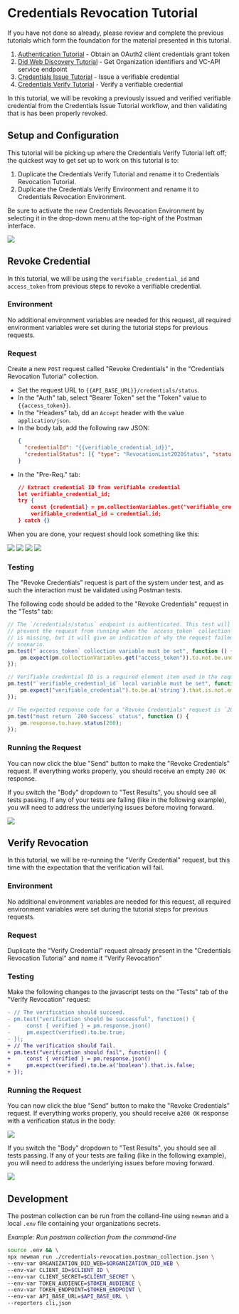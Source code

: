 # Credentials Revocation Tutorial

If you have not done so already, please review and complete the previous tutorials which form the foundation for the material presented in this tutorial.

1. [Authentication Tutorial](../authentication/README.md) - Obtain an OAuth2 client credentials grant token
1. [Did Web Discovery Tutorial](../did-web-discovery/README.md) - Get Organization identifiers and VC-API service endpoint
1. [Credentials Issue Tutorial](../credentials-issue/README.md) - Issue a verifiable credential
1. [Credentials Verify Tutorial](../credentials-verify/README.md) - Verify a verifiable credential

In this tutorial, we will be revoking a previously issued and verified verifiable credential from the Credentials Issue Tutorial workflow, and then validating that is has been properly revoked.

## Setup and Configuration

This tutorial will be picking up where the Credentials Verify Tutorial left off; the quickest way to get set up to work on this tutorial is to:

1. Duplicate the Credentials Verify Tutorial and rename it to Credentials Revocation Tutorial.
1. Duplicate the Credentials Verify Environment and rename it to Credentials Revocation Environment.

Be sure to activate the new Credentials Revocation Environment by selecting it in the drop-down menu at the top-right of the Postman interface.

<img src="./resources/select-environment.png"/>

## Revoke Credential

In this tutorial, we will be using the `verifiable_credential_id` and `access_token` from previous steps to revoke a verifiable credential.

### Environment

No additional environment variables are needed for this request, all required environment variables were set during the tutorial steps for previous requests.

### Request

Create a new `POST` request called "Revoke Credentials" in the "Credentials Revocation Tutorial" collection.

* Set the request URL to `{{API_BASE_URL}}/credentials/status`.
* In the "Auth" tab, select "Bearer Token" set the "Token" value to `{{access_token}}`.
* In the "Headers" tab, dd an `Accept` header with the value `application/json`.
* In the body tab, add the following raw JSON:
  ```json
  {
    "credentialId": "{{verifiable_credential_id}}",
    "credentialStatus": [{ "type": "RevocationList2020Status", "status": "1" }]
  }
  ```
* In the "Pre-Req." tab:
  ```json
  // Extract credential ID from verifiable credential
  let verifiable_credential_id;
  try {
      const {credential} = pm.collectionVariables.get("verifiable_credential");
      verifiable_credential_id = credential.id;
  } catch {}
  ```

When you are done, your request should look something like this:

<img src="./resources/credentials-revocation-auth.png"/>
<img src="./resources/credentials-revocation-headers.png"/>
<img src="./resources/credentials-revocation-body.png"/>
<img src="./resources/credentials-revocation-prereq.png"/>

### Testing

The "Revoke Credentials" request is part of the system under test, and as such the interaction must be validated using Postman tests.

The following code should be added to the "Revoke Credentials" request in the "Tests" tab:

```javascript
// The `/credentials/status` endpoint is authenticated. This test will not
// prevent the request from running when the `access_token` collection variable
// is missing, but it will give an indication of why the request failed in that
// scenario.
pm.test("`access_token` collection variable must be set", function () {
    pm.expect(pm.collectionVariables.get("access_token")).to.not.be.undefined;
});

// Verifiable credential ID is a required element item used in the request body
pm.test("`verifiable_credential_id` local variable must be set", function () {
    pm.expect("verifiable_credential").to.be.a('string').that.is.not.empty;
});

// The expected response code for a "Revoke Credentials" request is `200 Success`
pm.test("must return `200 Success` status", function () {
    pm.response.to.have.status(200);
});
```

### Running the Request

You can now click the blue "Send" button to make the "Revoke Credentials" request. If everything works properly, you should receive an empty `200 OK` response.

If you switch the "Body" dropdown to "Test Results", you should see all tests passing. If any of your tests are failing (like in the following example), you will need to address the underlying issues before moving forward.

<img src="./resources/credentials-revocation-tests-fail.png"/>

## Verify Revocation

In this tutorial, we will be re-running the "Verify Credential" request, but this time with the expectation that the verification will fail.

### Environment

No additional environment variables are needed for this request, all required environment variables were set during the tutorial steps for previous requests.

### Request

Duplicate the "Verify Credential" request already present in the "Credentials Revocation Tutorial" and name it "Verify Revocation"

### Testing

Make the following changes to the javascript tests on the "Tests" tab of the "Verify Revocation" request:

```diff
- // The verification should succeed.
- pm.test("verification should be successful", function() {
-     const { verified } = pm.response.json()
-     pm.expect(verified).to.be.true;
- });
+ // The verification should fail.
+ pm.test("verification should fail", function() {
+     const { verified } = pm.response.json()
+     pm.expect(verified).to.be.a('boolean').that.is.false;
+ });
```

### Running the Request

You can now click the blue "Send" button to make the "Revoke Credentials" request. If everything works properly, you should receive a`200 OK` response with a verification status in the body:

<img src="./resources/credentials-verification-response.png"/>

If you switch the "Body" dropdown to "Test Results", you should see all tests passing. If any of your tests are failing (like in the following example), you will need to address the underlying issues before moving forward.

<img src="./resources/credentials-verification-tests-fail.png"/>

## Development

The postman collection can be run from the colland-line using `newman` and a local `.env` file containing your organizations secrets.

_Example: Run postman collection from the command-line_
```sh
source .env && \
npx newman run ./credentials-revocation.postman_collection.json \
--env-var ORGANIZATION_DID_WEB=$ORGANIZATION_DID_WEB \
--env-var CLIENT_ID=$CLIENT_ID \
--env-var CLIENT_SECRET=$CLIENT_SECRET \
--env-var TOKEN_AUDIENCE=$TOKEN_AUDIENCE \
--env-var TOKEN_ENDPOINT=$TOKEN_ENDPOINT \
--env-var API_BASE_URL=$API_BASE_URL \
--reporters cli,json
```
